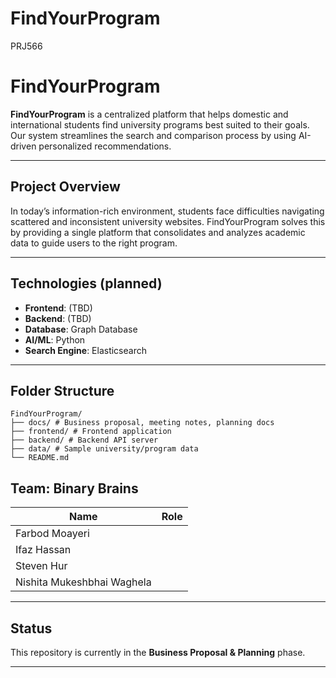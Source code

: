 # FindYourProgram
PRJ566

# FindYourProgram

**FindYourProgram** is a centralized platform that helps domestic and international students find university programs best suited to their goals. 
Our system streamlines the search and comparison process by using AI-driven personalized recommendations.

---

## Project Overview

In today’s information-rich environment, students face difficulties navigating scattered and inconsistent university websites. 
FindYourProgram solves this by providing a single platform that consolidates and analyzes academic data to guide users to the right program.

---

## Technologies (planned)
- **Frontend**: (TBD)
- **Backend**: (TBD)
- **Database**: Graph Database
- **AI/ML**: Python
- **Search Engine**: Elasticsearch

---

## Folder Structure
```text
FindYourProgram/
├── docs/ # Business proposal, meeting notes, planning docs
├── frontend/ # Frontend application
├── backend/ # Backend API server
├── data/ # Sample university/program data
└── README.md
```

## Team: Binary Brains

| Name                         | Role             |
|------------------------------|------------------|
| Farbod Moayeri               |                  |
| Ifaz Hassan                  |                  |
| Steven Hur                   |                  |
| Nishita Mukeshbhai Waghela   |                  |

---

## Status

This repository is currently in the **Business Proposal & Planning** phase.  

---
